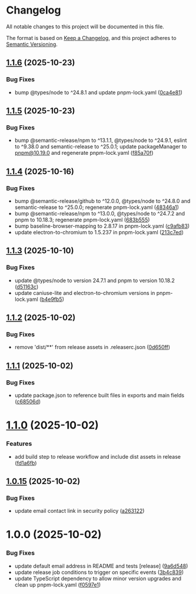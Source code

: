 # Changelog

All notable changes to this project will be documented in this file.

The format is based on [Keep a Changelog](https://keepachangelog.com/en/1.0.0/),
and this project adheres to [Semantic Versioning](https://semver.org/spec/v2.0.0.html).

## [1.1.6](https://github.com/rubix-studios-pty-ltd/payload-usesend/compare/v1.1.5...v1.1.6) (2025-10-23)


### Bug Fixes

* bump @types/node to ^24.8.1 and update pnpm-lock.yaml ([0ca4e81](https://github.com/rubix-studios-pty-ltd/payload-usesend/commit/0ca4e81ee73985332b33c2fce3d30db2a8959932))

## [1.1.5](https://github.com/rubix-studios-pty-ltd/payload-usesend/compare/v1.1.4...v1.1.5) (2025-10-23)


### Bug Fixes

* bump @semantic-release/npm to ^13.1.1, @types/node to ^24.9.1, eslint to ^9.38.0 and semantic-release to ^25.0.1; update packageManager to pnpm@10.19.0 and regenerate pnpm-lock.yaml ([f85a70f](https://github.com/rubix-studios-pty-ltd/payload-usesend/commit/f85a70f58f8437e59eacb86801152f480a90cb9f))

## [1.1.4](https://github.com/rubix-studios-pty-ltd/payload-usesend/compare/v1.1.3...v1.1.4) (2025-10-16)


### Bug Fixes

* bump @semantic-release/github to ^12.0.0, @types/node to ^24.8.0 and semantic-release to ^25.0.0; regenerate pnpm-lock.yaml ([48346a1](https://github.com/rubix-studios-pty-ltd/payload-usesend/commit/48346a1c7cca400cf7cfe3090aa59339d5a9af46))
* bump @semantic-release/npm to ^13.0.0, @types/node to ^24.7.2 and pnpm to 10.18.3; regenerate pnpm-lock.yaml ([683b555](https://github.com/rubix-studios-pty-ltd/payload-usesend/commit/683b555245092b3d86f50b30c722bfeef6fe56e7))
* bump baseline-browser-mapping to 2.8.17 in pnpm-lock.yaml ([c9afb83](https://github.com/rubix-studios-pty-ltd/payload-usesend/commit/c9afb834779d3879d33744ad8df949955a9e3020))
* update electron-to-chromium to 1.5.237 in pnpm-lock.yaml ([213c7ed](https://github.com/rubix-studios-pty-ltd/payload-usesend/commit/213c7ed4e4fc53bc36ad9cf5bb037fbcc0af3bd6))

## [1.1.3](https://github.com/rubix-studios-pty-ltd/payload-usesend/compare/v1.1.2...v1.1.3) (2025-10-10)


### Bug Fixes

* update @types/node to version 24.7.1 and pnpm to version 10.18.2 ([d51163c](https://github.com/rubix-studios-pty-ltd/payload-usesend/commit/d51163ce2b01fa81095a0b70e18484f845db00c8))
* update caniuse-lite and electron-to-chromium versions in pnpm-lock.yaml ([b4e9fb5](https://github.com/rubix-studios-pty-ltd/payload-usesend/commit/b4e9fb578e0aad878e76bcc9c5b58e949d1672bf))

## [1.1.2](https://github.com/rubix-studios-pty-ltd/payload-usesend/compare/v1.1.1...v1.1.2) (2025-10-02)


### Bug Fixes

* remove 'dist/**' from release assets in .releaserc.json ([0d650ff](https://github.com/rubix-studios-pty-ltd/payload-usesend/commit/0d650ffc6cb2f82ba1027d764b5effb7829dc50a))

## [1.1.1](https://github.com/rubix-studios-pty-ltd/payload-usesend/compare/v1.1.0...v1.1.1) (2025-10-02)


### Bug Fixes

* update package.json to reference built files in exports and main fields ([c68506d](https://github.com/rubix-studios-pty-ltd/payload-usesend/commit/c68506df63f7c7a6e3d399ea8dd08813fc54c20f))

# [1.1.0](https://github.com/rubix-studios-pty-ltd/payload-usesend/compare/v1.0.15...v1.1.0) (2025-10-02)


### Features

* add build step to release workflow and include dist assets in release ([fd1a6fb](https://github.com/rubix-studios-pty-ltd/payload-usesend/commit/fd1a6fbffaf3d5b9f4ae75d8b8b985cc7edc480c))

## [1.0.15](https://github.com/rubix-studios-pty-ltd/payload-usesend/compare/v1.0.14...v1.0.15) (2025-10-02)


### Bug Fixes

* update email contact link in security policy ([a263122](https://github.com/rubix-studios-pty-ltd/payload-usesend/commit/a263122499ca32033d4c0644b17cade94c17ed93))

# 1.0.0 (2025-10-02)


### Bug Fixes

* update default email address in README and tests [release] ([9a6d548](https://github.com/rubix-studios-pty-ltd/payload-usesend/commit/9a6d5489e8573a0e6c12f9ac68f52a1253d95d5b))
* update release job conditions to trigger on specific events ([3b4c839](https://github.com/rubix-studios-pty-ltd/payload-usesend/commit/3b4c8399ebfc2ef9e5b2ad4ef460116a41ba6da0))
* update TypeScript dependency to allow minor version upgrades and clean up pnpm-lock.yaml ([f0597e1](https://github.com/rubix-studios-pty-ltd/payload-usesend/commit/f0597e17448b4ced1e0acd35bd8847615573ddbc))
